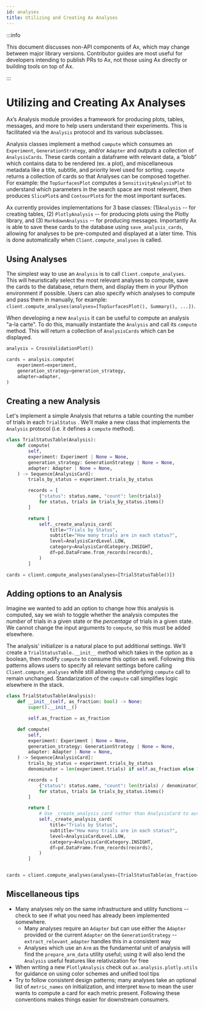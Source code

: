 ```yaml
---
id: analyses
title: Utilizing and Creating Ax Analyses
---
```


:::info

This document discusses non-API components of Ax, which may change between major
library versions. Contributor guides are most useful for developers intending to
publish PRs to Ax, not those using Ax directly or building tools on top of Ax.

:::

# Utilizing and Creating Ax Analyses

Ax’s Analysis module provides a framework for producing plots, tables, messages,
and more to help users understand their experiments. This is facilitated via the
`Analysis` protocol and its various subclasses.

Analysis classes implement a method `compute` which consumes an `Experiment`,
`GenerationStrategy`, and/or `Adapter` and outputs a collection of
`AnalysisCards`. These cards contain a dataframe with relevant data, a “blob”
which contains data to be rendered (ex. a plot), and miscellaneous metadata like
a title, subtitle, and priority level used for sorting. `compute` returns a
collection of cards so that Analyses can be composed together. For example: the
`TopSurfacesPlot` computes a `SensitivityAnalysisPlot` to understand which
parameters in the search space are most relevent, then produces `SlicePlot`s and
`ContourPlot`s for the most important surfaces.

Ax currently provides implementations for 3 base classes: (1)`Analysis` -- for
creating tables, (2) `PlotlyAnalysis` -- for producing plots using the Plotly
library, and (3) `MarkdownAnalysis` -- for producing messages. Importantly Ax is
able to save these cards to the database using `save_analysis_cards`, allowing
for analyses to be pre-computed and displayed at a later time. This is done
automatically when `Client.compute_analyses` is called.

## Using Analyses

The simplest way to use an `Analysis` is to call `Client.compute_analyses`. This
will heuristically select the most relevant analyses to compute, save the cards
to the database, return them, and display them in your IPython environment if
possible. Users can also specify which analyses to compute and pass them in
manually, for example:
`client.compute_analyses(analyses=[TopSurfacesPlot(), Summary(), ...])`.

When developing a new `Analysis` it can be useful to compute an analysis "a-la
carte". To do this, manually instantiate the `Analysis` and call its `compute`
method. This will return a collection of `AnalysisCards` which can be displayed.

```python
analysis = CrossValidationPlot()

cards = analysis.compute(
    experiment=experiment,
    generation_strategy=generation_strategy,
    adapter=adapter,
)
```

## Creating a new Analysis

Let's implement a simple Analysis that returns a table counting the number of
trials in each `TrialStatus` . We'll make a new class that implements the
`Analysis` protocol (i.e. it defines a `compute` method).

```python
class TrialStatusTable(Analysis):
    def compute(
        self,
        experiment: Experiment | None = None,
        generation_strategy: GenerationStrategy | None = None,
        adapter: Adapter | None = None,
    ) -> Sequence[AnalysisCard]:
        trials_by_status = experiment.trials_by_status

        records = [
            {"status": status.name, "count": len(trials)}
            for status, trials in trials_by_status.items()
        ]

        return [
            self._create_analysis_card(
                title="Trials by Status",
                subtitle="How many trials are in each status?",
                level=AnalysisCardLevel.LOW,
                category=AnalysisCardCategory.INSIGHT,
                df=pd.DataFrame.from_records(records),
            )
        ]

cards = client.compute_analyses(analyses=[TrialStatusTable()])
```

## Adding options to an Analysis

Imagine we wanted to add an option to change how this analysis is computed, say
we wish to toggle whether the analysis computes the _number_ of trials in a
given state or the _percentage_ of trials in a given state. We cannot change the
input arguments to `compute`, so this must be added elsewhere.

The analysis' initializer is a natural place to put additional settings. We'll
create a `TrialStatusTable.__init__` method which takes in the option as a
boolean, then modify `compute` to consume this option as well. Following this
patterns allows users to specify all relevant settings before calling
`Client.compute_analyses` while still allowing the underlying `compute` call to
remain unchanged. Standarization of the `compute` call simplifies logic
elsewhere in the stack.

```python
class TrialStatusTable(Analysis):
    def __init__(self, as_fraction: bool) -> None:
        super().__init__()

        self.as_fraction = as_fraction

    def compute(
        self,
        experiment: Experiment | None = None,
        generation_strategy: GenerationStrategy | None = None,
        adapter: Adapter | None = None,
    ) -> Sequence[AnalysisCard]:
        trials_by_status = experiment.trials_by_status
        denominator = len(experiment.trials) if self.as_fraction else 1

        records = [
            {"status": status.name, "count": len(trials) / denominator}
            for status, trials in trials_by_status.items()
        ]

        return [
            # Use _create_analysis_card rather than AnalysisCard to automatically populate relevant metadata
            self._create_analysis_card(
                title="Trials by Status",
                subtitle="How many trials are in each status?",
                level=AnalysisCardLevel.LOW,
                category=AnalysisCardCategory.INSIGHT,
                df=pd.DataFrame.from_records(records),
            )
        ]


cards = client.compute_analyses(analyses=[TrialStatusTable(as_fraction=True)])
```

## Miscellaneous tips

- Many analyses rely on the same infrastructure and utility functions -- check
  to see if what you need has already been implemented somewhere.
  - Many analyses require an `Adapter` but can use either the `Adapter` provided
    or the current `Adapter` on the `GenerationStrategy` --
    `extract_relevant_adapter` handles this in a consistent way
  - Analyses which use an `Arm` as the fundamental unit of analysis will find
    the `prepare_arm_data` utility useful; using it will also lend the
    `Analysis` useful features like relativization for free
- When writing a new `PlotlyAnalysis` check out `ax.analysis.plotly.utils` for
  guidance on using color schemes and unified tool tips
- Try to follow consistent design patterns; many analyses take an optional list
  of `metric_names` on initialization, and interpret `None` to mean the user
  wants to compute a card for each metric present. Following these conventions
  makes things easier for downstream consumers.
